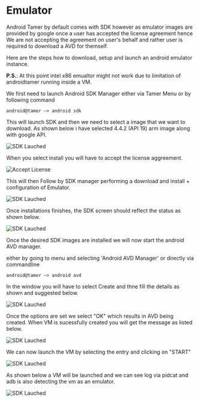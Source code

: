 # Emulator

Android Tamer by default comes with SDK however as emulator images are provided by google once a user has accepted the license agreement hence We are not accepting the agreement on user's behalf and rather user is required to download a AVD for themself.

Here are the steps how to download, setup and launch an android emulator instance.

**P.S.**: At this point intel x86 emualtor might not work due to limitation of androidtamer running inside a VM.

We first need to launch Android SDK Manager either via Tamer Menu or by following command

`android@tamer ~> android sdk`

This will launch SDK and then we need to select a image that we want to download. As shown below i have selected 4.4.2 (API 19) arm image along with google API.

![SDK Lauched](/images/emulator_install/1-sdk.jpg)

When you select install you will have to accept the license aggreement.

![Accept License](/images/emulator_install/2-accept_license.jpg)

This will then Follow by SDK manager performing a download and install + configuration of Emulator.

![SDK Lauched](/images/emulator_install/3-loaded.jpg)

Once installations finishes, the SDK screen should reflect the status as shown below.

![SDK Lauched](/images/emulator_install/4-status_installed.jpg)

Once the desired SDK images are installed we will now start the android AVD manager.

either by going to menu and selecting 'Android AVD Manager' or directly via commandline

`android@tamer ~> android avd`

In the window you will have to select Create and thne fill the details as shown and suggested below.

![SDK Lauched](/images/emulator_install/5-avd_options.jpg)

Once the options are set we select "OK" which results in AVD being created. When VM is sucessfully created you will get the message as listed below.

![SDK Lauched](/images/emulator_install/6-vm_created.jpg)

We can now launch the VM by selecting the entry and clicking on "START"

![SDK Lauched](/images/emulator_install/7-launch_vm.jpg)

As shown below a VM will be launched and we can see log via pidcat and adb is also detecting the vm as an emulator.

![SDK Lauched](/images/emulator_install/8-emulator_running.jpg)
